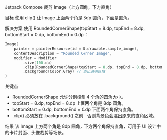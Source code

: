 Jetpack Compose 裁剪 Image（上方圆角，下方直角）

目标
使用 clip() 让 Image 上面两个角是 8dp 圆角，下面是直角。

解决方案
使用 RoundedCornerShape(topStart = 8.dp, topEnd = 8.dp, bottomStart = 0.dp, bottomEnd = 0.dp)：

```kotlin
Image(
    painter = painterResource(id = R.drawable.sample_image),
    contentDescription = "Rounded Corner Image",
    modifier = Modifier
        .size(100.dp)
        .clip(RoundedCornerShape(topStart = 8.dp, topEnd = 8.dp, bottomStart = 0.dp, bottomEnd = 0.dp)) // 仅上方圆角
        .background(Color.Gray) // 防止透明区域
)
```

关键点
- RoundedCornerShape 允许分别控制 4 个角的圆角大小。
- topStart = 8.dp, topEnd = 8.dp 上面两个角是 8dp 圆角。
- bottomStart = 0.dp, bottomEnd = 0.dp 下面两个角保持直角。
- .clip() 必须放在 .background() 之前，否则背景色会溢出原来的直角区域。

结果
该 Image 上方两个角是 8dp 圆角，下方两个角保持直角，可用于 UI 设计中的卡片封面、头像裁剪等场景。
